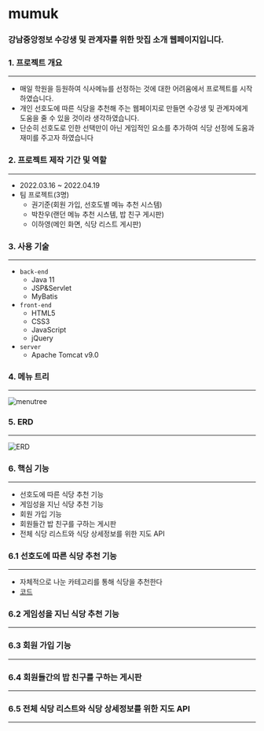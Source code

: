 # mumuk

### 강남중앙정보 수강생 및 관계자를 위한 맛집 소개 웹페이지입니다.

### 1. 프로젝트 개요

---

- 매일 학원을 등원하여 식사메뉴를 선정하는 것에 대한 어려움에서 프로젝트를 시작하였습니다.
- 개인 선호도에 따른 식당을 추천해 주는 웹페이지로 만들면 수강생 및 관계자에게 도움을 줄 수 있을 것이라 생각하였습니다.
- 단순히 선호도로 인한 선택만이 아닌 게임적인 요소를 추가하여 식당 선정에 도움과 재미를 주고자 하였습니다

### 2. 프로젝트 제작 기간 및 역할

---

- 2022.03.16 ~ 2022.04.19
- 팀 프로젝트(3명)
    - 권기준(회원 가입, 선호도별 메뉴 추천 시스템)
    - 박찬우(랜던 메뉴 추천 시스템, 밥 친구 게시판)
    - 이하영(메인 화면, 식당 리스트 게시판)

### 3. 사용 기술

---

- `back-end`
    - Java 11
    - JSP&Servlet
    - MyBatis
- `front-end`
    - HTML5
    - CSS3
    - JavaScript
    - jQuery
- `server`
    - Apache Tomcat v9.0
    

### 4. 메뉴 트리

---

![menutree](https://user-images.githubusercontent.com/101856118/177474440-f45a14ed-ad3f-4586-a020-dfec174b80d9.jpg)

### 5. ERD

---

![ERD](https://user-images.githubusercontent.com/101856118/177474312-a3e60f2e-3a56-4ea2-9d16-a0632b5e4bcd.jpg)

### 6. 핵심 기능

---

- 선호도에 따른 식당 추천 기능
- 게임성을 지닌 식당 추천 기능
- 회원 가입 기능
- 회원들간 밥 친구를 구하는 게시판
- 전체 식당 리스트와 식당 상세정보를 위한 지도 API

### 6.1 선호도에 따른 식당 추천 기능

---

- 자체적으로 나눈 카테고리를 통해 식당을 추천한다
- [코드](https://github.com/NullpointExcepti0n/mumuk/blob/7a2bebb193fbc56208b38ebd04bbf26a977745ce/src/main/webapp/view/member/category.jsp#L14)

### 6.2 게임성을 지닌 식당 추천 기능

---

### 6.3 회원 가입 기능

---

### 6.4 회원들간의 밥 친구를 구하는 게시판

---

### 6.5 전체 식당 리스트와 식당 상세정보를 위한 지도 API

---
